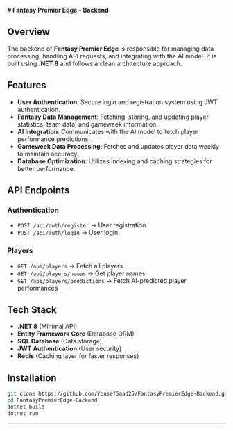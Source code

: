 
**# Fantasy Premier Edge - Backend**

## Overview

The backend of **Fantasy Premier Edge** is responsible for managing data processing, handling API requests, and integrating with the AI model. It is built using **.NET 8** and follows a clean architecture approach.

## Features

- **User Authentication**: Secure login and registration system using JWT authentication.
- **Fantasy Data Management**: Fetching, storing, and updating player statistics, team data, and gameweek information.
- **AI Integration**: Communicates with the AI model to fetch player performance predictions.
- **Gameweek Data Processing**: Fetches and updates player data weekly to maintain accuracy.
- **Database Optimization**: Utilizes indexing and caching strategies for better performance.

## API Endpoints

### **Authentication**

- `POST /api/auth/register` → User registration
- `POST /api/auth/login` → User login

### **Players**

- `GET /api/players` → Fetch all players
- `GET /api/players/names` → Get player names
- `GET /api/players/predictions` → Fetch AI-predicted player performances


## Tech Stack

- **.NET 8** (Minimal API)
- **Entity Framework Core** (Database ORM)
- **SQL Database** (Data storage)
- **JWT Authentication** (User security)
- **Redis** (Caching layer for faster responses)

## Installation

```sh
git clone https://github.com/YousefSaad25/FantasyPremierEdge-Backend.git
cd FantasyPremierEdge-Backend
dotnet build
dotnet run
```

---
